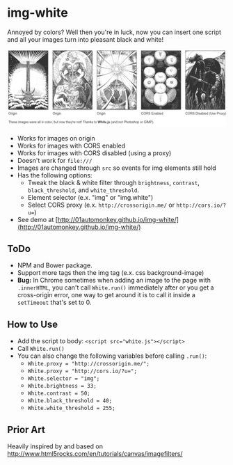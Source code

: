 # img-white

Annoyed by colors? Well then you're in luck, now you can insert one script and all your images turn into pleasant black and white!

![](screen_shot.png)

- Works for images on origin
- Works for images with CORS enabled
- Works for images with CORS disabled (using a proxy)
- Doesn't work for `file:///`
- Images are changed through `src` so events for img elements still hold
- Has the following options:
  - Tweak the black & white filter through `brightness`, `contrast`, `black_threshold`, and `white_threshold`.
  - Element selector (e.x. "img" or "img.white")
  - Select CORS proxy (e.x. `http://crossorigin.me/` or `http://cors.io/?u=`)
- See demo at [http://01automonkey.github.io/img-white/](http://01automonkey.github.io/img-white/)

## ToDo

- NPM and Bower package.
- Support more tags then the img tag (e.x. css background-image)
- **Bug:** In Chrome sometimes when adding an image to the page with `.innerHTML`, you can't call `White.run()` immediately after or you get a cross-origin error, one way to get around it is to call it inside a `setTimeout` that's set to 0.

## How to Use

- Add the script to body: `<script src="white.js"></script>`
- Call `White.run()`
- You can also change the following variables before calling `.run()`:
  - `White.proxy = "http://crossorigin.me/";`
  - `White.proxy = "http://cors.io/?u=";`
  - `White.selector = "img";`
  - `White.brightness = 33;`
  - `White.contrast = 50;`
  - `White.black_threshold = 40;`
  - `White.white_threshold = 255;`

## Prior Art

Heavily inspired by and based on http://www.html5rocks.com/en/tutorials/canvas/imagefilters/
